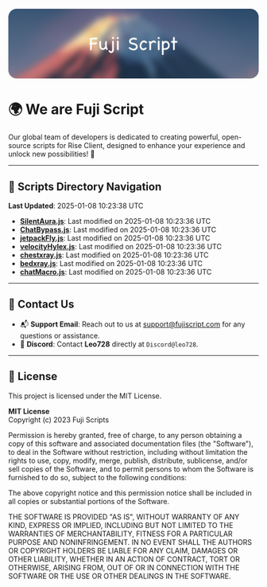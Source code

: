![Banner](.github/b.webp)

# 🌍 **We are Fuji Script**

Our global team of developers is dedicated to creating powerful, open-source scripts for Rise Client, designed to enhance your experience and unlock new possibilities! 🌟

---
<!-- SCRIPTS_NAVIGATION_START -->
## 📂 **Scripts Directory Navigation**

**Last Updated**: 2025-01-08 10:23:38 UTC

- **[SilentAura.js](scripts/SilentAura.js)**: Last modified on 2025-01-08 10:23:36 UTC
- **[ChatBypass.js](scripts/ChatBypass.js)**: Last modified on 2025-01-08 10:23:36 UTC
- **[jetpackFly.js](scripts/jetpackFly.js)**: Last modified on 2025-01-08 10:23:36 UTC
- **[velocityHylex.js](scripts/velocityHylex.js)**: Last modified on 2025-01-08 10:23:36 UTC
- **[chestxray.js](scripts/chestxray.js)**: Last modified on 2025-01-08 10:23:36 UTC
- **[bedxray.js](scripts/bedxray.js)**: Last modified on 2025-01-08 10:23:36 UTC
- **[chatMacro.js](scripts/chatMacro.js)**: Last modified on 2025-01-08 10:23:36 UTC

<!-- SCRIPTS_NAVIGATION_END -->

---

## 💬 **Contact Us**  
- 📬 **Support Email**: Reach out to us at [support@fujiscript.com](mailto:support@fujiscript.com) for any questions or assistance.  
- 💬 **Discord**: Contact **Leo728** directly at `Discord@leo728`.

---

## 📜 **License**

This project is licensed under the MIT License.  

**MIT License**  
Copyright (c) 2023 Fuji Scripts  

Permission is hereby granted, free of charge, to any person obtaining a copy of this software and associated documentation files (the "Software"), to deal in the Software without restriction, including without limitation the rights to use, copy, modify, merge, publish, distribute, sublicense, and/or sell copies of the Software, and to permit persons to whom the Software is furnished to do so, subject to the following conditions:  

The above copyright notice and this permission notice shall be included in all copies or substantial portions of the Software.  

THE SOFTWARE IS PROVIDED "AS IS", WITHOUT WARRANTY OF ANY KIND, EXPRESS OR IMPLIED, INCLUDING BUT NOT LIMITED TO THE WARRANTIES OF MERCHANTABILITY, FITNESS FOR A PARTICULAR PURPOSE AND NONINFRINGEMENT. IN NO EVENT SHALL THE AUTHORS OR COPYRIGHT HOLDERS BE LIABLE FOR ANY CLAIM, DAMAGES OR OTHER LIABILITY, WHETHER IN AN ACTION OF CONTRACT, TORT OR OTHERWISE, ARISING FROM, OUT OF OR IN CONNECTION WITH THE SOFTWARE OR THE USE OR OTHER DEALINGS IN THE SOFTWARE.  
